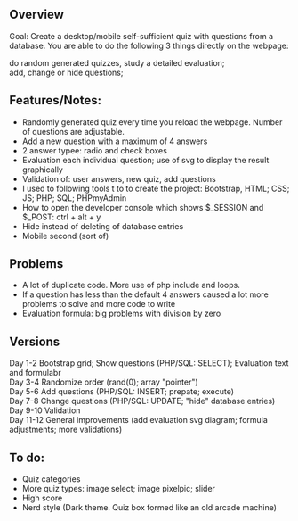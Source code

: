 ## Overview

Goal: Create a desktop/mobile self-sufficient quiz with questions 
from a database. You are able to do the following 3 things directly 
on the webpage:

do random generated quizzes, study a detailed evaluation;  
add, change or hide questions; 

## Features/Notes:

* Randomly generated quiz every time you reload the webpage. Number of questions are adjustable.
* Add a new question with a maximum of 4 answers
* 2 answer typee: radio and check boxes
* Evaluation each individual question; use of svg to display the result graphically
* Validation of: user answers, new quiz, add questions
* I used to following tools t to to create the project: Bootstrap, HTML; CSS; JS; PHP; SQL; PHPmyAdmin
* How to open the developer console which shows $_SESSION and $_POST: ctrl + alt + y
* Hide instead of deleting of database entries
* Mobile second (sort of)

## Problems

* A lot of duplicate code. More use of php include and loops.
* If a question has less than the default 4 answers caused a lot 
more problems to solve and more code to write
* Evaluation formula: big problems with division by zero

## Versions

Day 1-2     Bootstrap grid; Show questions (PHP/SQL: SELECT); Evaluation text and formulabr<br>
Day 3-4     Randomize order (rand(0); array "pointer")<br>
Day 5-6     Add questions (PHP/SQL: INSERT; prepate; execute)<br>
Day 7-8     Change questions (PHP/SQL: UPDATE; "hide" database entries)<br>
Day 9-10    Validation<br>
Day 11-12   General improvements (add evaluation svg diagram; formula adjustments; more validations)

## To do:
* Quiz categories
* More quiz types: image select; image pixelpic; slider
* High score
* Nerd style (Dark theme. Quiz box formed like an old arcade machine)


